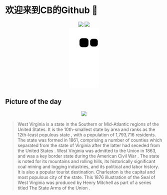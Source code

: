 
# 欢迎来到CB的Github 👋

<div align="center">
  <img height="137px" src="https://github-readme-stats.vercel.app/api?username=SuperCB&show_icons=true&theme=radical" />
  <img height="137px" src="https://github-readme-stats.vercel.app/api/top-langs/?username=SuperCB&hide_title=true&hide_border=true&layout=compact&langs_count=6&text_color=000&icon_color=fff" />
</div>


<div align="center">
    <img src="./contribution-snake/github-contribution-grid-snake.svg" />
</div>



## Picture of the day
<div align="center">
  <img width=400px src="https://upload.wikimedia.org/wikipedia/commons/thumb/b/b7/West_Virginia_state_coat_of_arms_%28illustrated%2C_1876%29.jpg/630px-West_Virginia_state_coat_of_arms_%28illustrated%2C_1876%29.jpg" />
</div>

>West Virginia  is a  state  in the  Southern  or  Mid-Atlantic  regions of the United States. It is the  10th-smallest state by area  and ranks as the  12th-least populous state , with a population of 1,793,716 residents. The state was formed in 1861, comprising a number of counties which separated from the state of  Virginia  after the latter had  seceded from the United States . West Virginia was admitted to the  Union  in 1863, and was a key  border state  during  the American Civil War . The state is noted for its mountains and rolling hills, its historically significant coal mining and logging industries, and its political and labor history. It is also a popular tourist destination.  Charleston  is the capital and  most populous city  of the state. This 1876 illustration of the  Seal of West Virginia  was produced by Henry Mitchell as part of a series titled  The State Arms of the Union .


